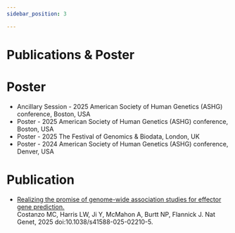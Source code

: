 ```yaml
---
sidebar_position: 3

---
```

# Publications & Poster

# Poster

* Ancillary Session - 2025 American Society of Human Genetics (ASHG) conference, Boston, USA
* Poster - 2025 American Society of Human Genetics (ASHG) conference, Boston, USA
* Poster - 2025 The Festival of Genomics & Biodata, London, UK
* Poster - 2024 American Society of Human Genetics (ASHG) conference, Denver, USA

# Publication
* [Realizing the promise of genome-wide association studies for effector gene prediction.](https://rdcu.be/eoqVk)<br/>
Costanzo MC, Harris LW, Ji Y, McMahon A, Burtt NP, Flannick J.
Nat Genet, 2025
doi:10.1038/s41588-025-02210-5.